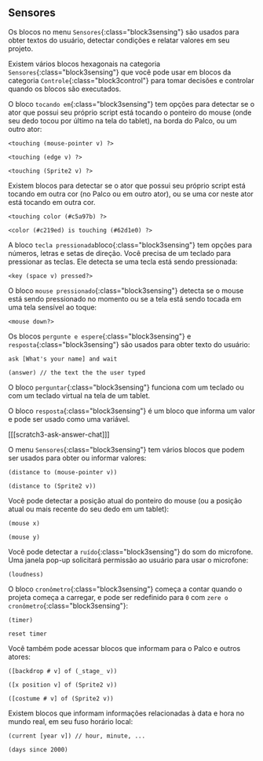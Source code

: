 ## Sensores

Os blocos no menu `Sensores`{:class="block3sensing"} são usados para obter textos do usuário, detectar condições e relatar valores em seu projeto.

Existem vários blocos hexagonais na categoria `Sensores`{:class="block3sensing"} que você pode usar em blocos da categoria `Controle`{:class="block3control"} para tomar decisões e controlar quando os blocos são executados.

O bloco `tocando em`{:class="block3sensing"} tem opções para detectar se o ator que possui seu próprio script está tocando o ponteiro do mouse (onde seu dedo tocou por último na tela do tablet), na borda do Palco, ou um outro ator:

```blocks3
<touching (mouse-pointer v) ?>

<touching (edge v) ?>

<touching (Sprite2 v) ?>
```

Existem blocos para detectar se o ator que possui seu próprio script está tocando em outra cor (no Palco ou em outro ator), ou se uma cor neste ator está tocando em outra cor.

```blocks3
<touching color (#c5a97b) ?>

<color (#c219ed) is touching (#62d1e0) ?>
```

A bloco `tecla pressionada`bloco{:class="block3sensing"} tem opções para números, letras e setas de direção. Você precisa de um teclado para pressionar as teclas. Ele detecta se uma tecla está sendo pressionada:

```blocks3
<key (space v) pressed?>
```

O bloco `mouse pressionado`{:class="block3sensing"} detecta se o mouse está sendo pressionado no momento ou se a tela está sendo tocada em uma tela sensível ao toque:

```blocks3
<mouse down?>
```

Os blocos `pergunte e espere`{:class="block3sensing"} e `resposta`{:class="block3sensing"} são usados para obter texto do usuário:

```blocks3
ask [What's your name] and wait

(answer) // the text the the user typed 
```

O bloco `perguntar`{:class="block3sensing"} funciona com um teclado ou com um teclado virtual na tela de um tablet.

O bloco `resposta`{:class="block3sensing"} é um bloco que informa um valor e pode ser usado como uma variável.

[[[scratch3-ask-answer-chat]]]

O menu `Sensores`{:class="block3sensing"} tem vários blocos que podem ser usados para obter ou informar valores:

```blocks3
(distance to (mouse-pointer v))

(distance to (Sprite2 v))
```

Você pode detectar a posição atual do ponteiro do mouse (ou a posição atual ou mais recente do seu dedo em um tablet):

```blocks3
(mouse x)

(mouse y)
```

Você pode detectar a `ruído`{:class="block3sensing"} do som do microfone. Uma janela pop-up solicitará permissão ao usuário para usar o microfone:

```blocks3
(loudness)
```

O bloco `cronômetro`{:class="block3sensing"} começa a contar quando o projeta começa a carregar, e pode ser redefinido para `0` com `zere o cronômetro`{:class="block3sensing"}:

```blocks3
(timer)

reset timer
```

Você também pode acessar blocos que informam para o Palco e outros atores:

```blocks3
([backdrop # v] of (_stage_ v))

([x position v] of (Sprite2 v))

([costume # v] of (Sprite2 v))
```

Existem blocos que informam informações relacionadas à data e hora no mundo real, em seu fuso horário local:

```blocks3
(current [year v]) // hour, minute, ...

(days since 2000)
```

